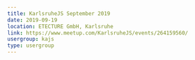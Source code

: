 ```yaml
---
title: KarlsruheJS September 2019
date: 2019-09-19
location: ETECTURE GmbH, Karlsruhe
link: https://www.meetup.com/KarlsruheJS/events/264159560/
usergroup: kajs
type: usergroup
---
```

